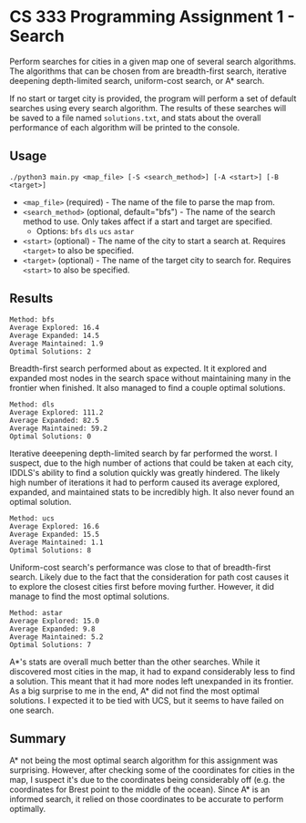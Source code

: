 # CS 333 Programming Assignment 1 - Search
Perform searches for cities in a given map one of several search algorithms. The algorithms that can be chosen from are breadth-first search, iterative deepening depth-limited search, uniform-cost search, or A* search.

If no start or target city is provided, the program will perform a set of default searches using every search algorithm. The results of these searches will be saved to a file named `solutions.txt`, and stats about the overall performance of each algorithm will be printed to the console.

## Usage
`./python3 main.py <map_file> [-S <search_method>] [-A <start>] [-B <target>]`

* `<map_file>` (required) - The name of the file to parse the map from.
* `<search_method>` (optional, default="bfs") - The name of the search method to use. Only takes affect if a start and target are specified.  
    * Options: `bfs` `dls` `ucs` `astar`
* `<start>` (optional) - The name of the city to start a search at. Requires `<target>` to also be specified.
* `<target>` (optional) - The name of the target city to search for. Requires `<start>` to also be specified.

## Results
```
Method: bfs
Average Explored: 16.4
Average Expanded: 14.5
Average Maintained: 1.9
Optimal Solutions: 2
```

Breadth-first search performed about as expected. It it explored and expanded most nodes in the search space without maintaining many in the frontier when finished. It also managed to find a couple optimal solutions.

```
Method: dls
Average Explored: 111.2
Average Expanded: 82.5
Average Maintained: 59.2
Optimal Solutions: 0
```

Iterative deeepening depth-limited search by far performed the worst. I suspect, due to the high number of actions that could be taken at each city, IDDLS's ability to find a solution quickly was greatly hindered. The likely high number of iterations it had to perform caused its average explored, expanded, and maintained stats to be incredibly high. It also never found an optimal solution.

```
Method: ucs
Average Explored: 16.6
Average Expanded: 15.5
Average Maintained: 1.1
Optimal Solutions: 8
```
Uniform-cost search's performance was close to that of breadth-first search. Likely due to the fact that the consideration for path cost causes it to explore the closest cities first before moving further. However, it did manage to find the most optimal solutions.

```
Method: astar
Average Explored: 15.0
Average Expanded: 9.8
Average Maintained: 5.2
Optimal Solutions: 7
```
A*'s stats are overall much better than the other searches. While it discovered most cities in the map, it had to expand considerably less to find a solution. This meant that it had more nodes left unexpanded in its frontier. As a big surprise to me in the end, A* did not find the most optimal solutions. I expected it to be tied with UCS, but it seems to have failed on one search.

## Summary
A* not being the most optimal search algorithm for this assignment was surprising. However, after checking some of the coordinates for cities in the map, I suspect it's due to the coordinates being considerably off (e.g. the coordinates for Brest point to the middle of the ocean). Since A* is an informed search, it relied on those coordinates to be accurate to perform optimally.
